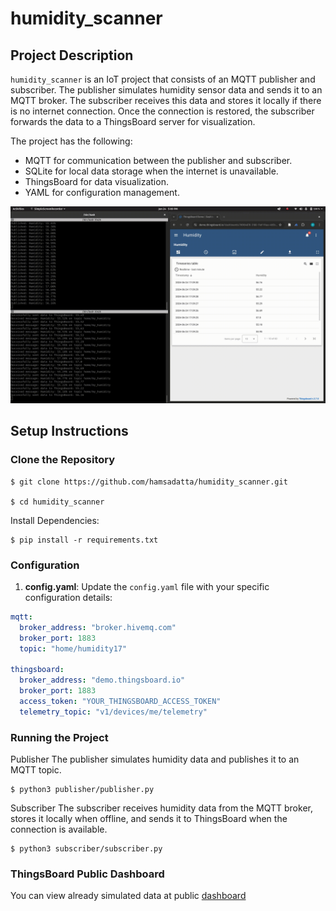 # humidity_scanner

## Project Description

`humidity_scanner` is an IoT project that consists of an MQTT publisher and subscriber. The publisher simulates humidity sensor data and sends it to an MQTT broker. The subscriber receives this data and stores it locally if there is no internet connection. Once the connection is restored, the subscriber forwards the data to a ThingsBoard server for visualization.

The project has the following:
- MQTT for communication between the publisher and subscriber.
- SQLite for local data storage when the internet is unavailable.
- ThingsBoard for data visualization.
- YAML for configuration management.

![Project Demo](assets/demo.gif)
## Setup Instructions

### Clone the Repository
```
$ git clone https://github.com/hamsadatta/humidity_scanner.git

$ cd humidity_scanner
```
Install Dependencies:
```
$ pip install -r requirements.txt
```

### Configuration

1. **config.yaml**: Update the `config.yaml` file with your specific configuration details:

```yaml
mqtt:
  broker_address: "broker.hivemq.com"
  broker_port: 1883
  topic: "home/humidity17"

thingsboard:
  broker_address: "demo.thingsboard.io"
  broker_port: 1883
  access_token: "YOUR_THINGSBOARD_ACCESS_TOKEN"
  telemetry_topic: "v1/devices/me/telemetry"
```
### Running the Project
Publisher
The publisher simulates humidity data and publishes it to an MQTT topic.
```
$ python3 publisher/publisher.py
```

Subscriber
The subscriber receives humidity data from the MQTT broker, stores it locally when offline, and sends it to ThingsBoard when the connection is available.
```
$ python3 subscriber/subscriber.py
```
### ThingsBoard Public Dashboard
You can view already simulated data at public [dashboard](https://demo.thingsboard.io/dashboard/96984070-3180-11ef-91aa-4b5b857befbc?publicId=726749a0-3232-11ef-91aa-4b5b857befbc)
